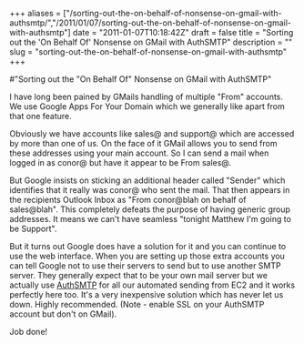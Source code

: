 +++
aliases = ["/sorting-out-the-on-behalf-of-nonsense-on-gmail-with-authsmtp/","/2011/01/07/sorting-out-the-on-behalf-of-nonsense-on-gmail-with-authsmtp"]
date = "2011-01-07T10:18:42Z"
draft = false
title = "Sorting out the 'On Behalf Of' Nonsense on GMail with AuthSMTP"
description = ""
slug = "sorting-out-the-on-behalf-of-nonsense-on-gmail-with-authsmtp"
+++

#"Sorting out the \"On Behalf Of\" Nonsense on GMail with AuthSMTP"


 I have long been pained by GMails handling of multiple &quot;From&quot; accounts. We use Google Apps For Your Domain which we generally like apart from that one feature.<p /><div>Obviously we have accounts like sales@ and support@ which are accessed by more than one of us. On the face of it GMail allows you to send from these addresses using your main account. So I can send a mail when logged in as conor@ but have it appear to be From sales@.</div> <p /><div>But Google insists on sticking an additional header called &quot;Sender&quot; which identifies that it really was conor@ who sent the mail. That then appears in the recipients Outlook Inbox as &quot;From conor@blah on behalf of sales@blah&quot;. This completely defeats the purpose of having generic group addresses. It means we can&#39;t have seamless &quot;tonight Matthew I&#39;m going to be Support&quot;.</div> <p /><div>But it turns out Google does have a solution for it and you can continue to use the web interface. When you are setting up those extra accounts you can tell Google not to use their servers to send but to use another SMTP server. They generally expect that to be your own mail server but we actually use <a href="http://www.authsmtp.com/">AuthSMTP</a> for all our automated sending from EC2 and it works perfectly here too. It&#39;s a very inexpensive solution which has never let us down. Highly recommended. (Note - enable SSL on your AuthSMTP account but don&#39;t on GMail).</div> <p /><div>Job done!</div>
 